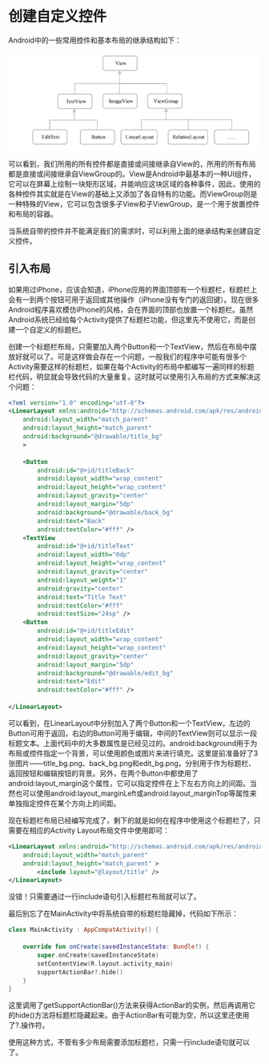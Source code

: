 # 创建自定义控件

Android中的一些常用控件和基本布局的继承结构如下：

![继承结构](https://raw.githubusercontent.com/pvnk1u/AndroidFirstLineCodeRepo/main/chapter4/UICustomViews/image/layout-extend-structure.png)

可以看到，我们所用的所有控件都是直接或间接继承自View的，所用的所有布局都是直接或间接继承自ViewGroup的。View是Android中最基本的一种UI组件，它可以在屏幕上绘制一块矩形区域，并能响应这块区域的各种事件，因此，使用的各种控件其实就是在View的基础上又添加了各自特有的功能。而ViewGroup则是一种特殊的View，它可以包含很多子View和子ViewGroup，是一个用于放置控件和布局的容器。





当系统自带的控件并不能满足我们的需求时，可以利用上面的继承结构来创建自定义控件。



## 引入布局

如果用过iPhone，应该会知道，iPhone应用的界面顶部有一个标题栏，标题栏上会有一到两个按钮可用于返回或其他操作（iPhone没有专门的返回键）。现在很多Android程序喜欢模仿iPhone的风格，会在界面的顶部也放置一个标题栏。虽然Android系统已经给每个Activity提供了标题栏功能，但这里先不使用它，而是创建一个自定义的标题栏。



创建一个标题栏布局，只需要加入两个Button和一个TextView，然后在布局中摆放好就可以了。可是这样做会存在一个问题，一般我们的程序中可能有很多个Activity需要这样的标题栏，如果在每个Activity的布局中都编写一遍同样的标题栏代码，明显就会导致代码的大量重复。这时就可以使用引入布局的方式来解决这个问题：

```xml
<?xml version="1.0" encoding="utf-8"?>
<LinearLayout xmlns:android="http://schemas.android.com/apk/res/android"
    android:layout_width="match_parent"
    android:layout_height="match_parent"
    android:background="@drawable/title_bg"
    >

    <Button
        android:id="@+id/titleBack"
        android:layout_width="wrap_content"
        android:layout_height="wrap_content"
        android:layout_gravity="center"
        android:layout_margin="5dp"
        android:background="@drawable/back_bg"
        android:text="Back"
        android:textColor="#fff" />
    <TextView
        android:id="@+id/titleText"
        android:layout_width="0dp"
        android:layout_height="wrap_content"
        android:layout_gravity="center"
        android:layout_weight="1"
        android:gravity="center"
        android:text="Title Text"
        android:textColor="#fff"
        android:textSize="24sp" />
    <Button
        android:id="@+id/titleEdit"
        android:layout_width="wrap_content"
        android:layout_height="wrap_content"
        android:layout_gravity="center"
        android:layout_margin="5dp"
        android:background="@drawable/edit_bg"
        android:text="Edit"
        android:textColor="#fff" />

</LinearLayout>
```

可以看到，在LinearLayout中分别加入了两个Button和一个TextView，左边的Button可用于返回，右边的Button可用于编辑，中间的TextView则可以显示一段标题文本。上面代码中的大多数属性是已经见过的。android:background用于为布局或控件指定一个背景，可以使用颜色或图片来进行填充。这里提前准备好了3张图片——title_bg.png、back_bg.png和edit_bg.png，分别用于作为标题栏、返回按钮和编辑按钮的背景。另外，在两个Button中都使用了android:layout_margin这个属性，它可以指定控件在上下左右方向上的间距。当然也可以使用android:layout_marginLeft或android:layout_marginTop等属性来单独指定控件在某个方向上的间距。



现在标题栏布局已经编写完成了，剩下的就是如何在程序中使用这个标题栏了，只需要在相应的Activity Layout布局文件中使用即可：

```xml
<LinearLayout xmlns:android="http://schemas.android.com/apk/res/android"
    android:layout_width="match_parent"
    android:layout_height="match_parent" >
		<include layout="@layout/title" />
</LinearLayout>
```

没错！只需要通过一行include语句引入标题栏布局就可以了。



最后别忘了在MainActivity中将系统自带的标题栏隐藏掉，代码如下所示：

```kotlin
class MainActivity : AppCompatActivity() {
    
    override fun onCreate(savedInstanceState: Bundle?) {
        super.onCreate(savedInstanceState)
        setContentView(R.layout.activity_main)
        supportActionBar?.hide()
    }
}
```

这里调用了getSupportActionBar()方法来获得ActionBar的实例，然后再调用它的hide()方法将标题栏隐藏起来。由于ActionBar有可能为空，所以这里还使用了?.操作符。



使用这种方式，不管有多少布局需要添加标题栏，只需一行include语句就可以了。
